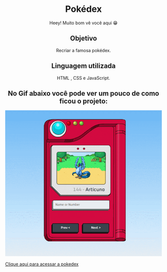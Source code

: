 <div align="center">
<h1 align="center">Pokédex</h1>
</div>

<p align="center">
  Heey! Muito bom vê você aqui 😁
</p>

<h2 align="center"> Objetivo </h2>
<p align="center">
Recriar a famosa pokédex. 
</p>
<h2 align="center"> Linguagem utilizada </h2>
<p align="center">
HTML , CSS e JavaScript. 
</p>

<h2 align="center"> No Gif abaixo você pode ver um pouco de como ficou o projeto: <br /></h2>

![gif da pokedex](https://github.com/eduardolm6/Pokedex/blob/main/pokedex.gif)

[Clique aqui para acessar a pokedex](eduardolm6.github.io/pokedex)

